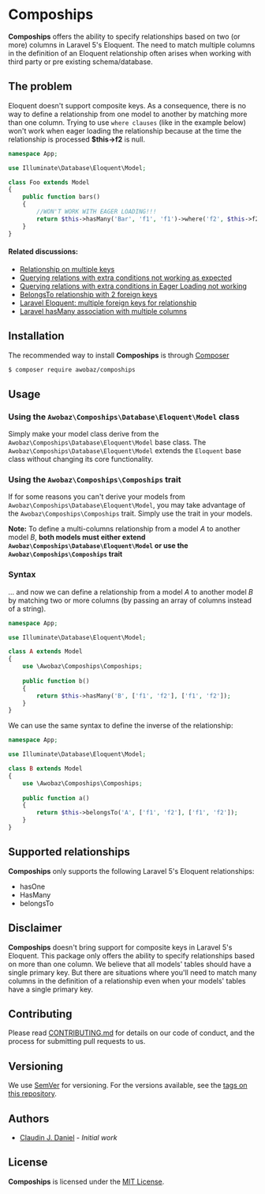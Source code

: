 Compoships
==========

**Compoships** offers the ability to specify relationships based on two (or more) columns in Laravel 5's Eloquent. The need to match multiple columns in the definition of an Eloquent relationship often arises when working with third party or pre existing schema/database. 

## The problem

Eloquent doesn't support composite keys. As a consequence, there is no way to define a relationship from one model to another by matching more than one column. Trying to use `where clauses` (like in the example below) won't work when eager loading the relationship because at the time the relationship is processed **$this->f2** is null. 

```php
namespace App;

use Illuminate\Database\Eloquent\Model;

class Foo extends Model
{
    public function bars()
    {
        //WON'T WORK WITH EAGER LOADING!!!
        return $this->hasMany('Bar', 'f1', 'f1')->where('f2', $this->f2);
    }
}
```

#### Related discussions:

* [Relationship on multiple keys](https://laracasts.com/discuss/channels/eloquent/relationship-on-multiple-keys)
* [Querying relations with extra conditions not working as expected](https://github.com/laravel/framework/issues/1272)
* [Querying relations with extra conditions in Eager Loading not working](https://github.com/laravel/framework/issues/19488)
* [BelongsTo relationship with 2 foreign keys](https://laravel.io/forum/08-02-2014-belongsto-relationship-with-2-foreign-keys)
* [Laravel Eloquent: multiple foreign keys for relationship](https://stackoverflow.com/questions/48077890/laravel-eloquent-multiple-foreign-keys-for-relationship/49834070#49834070)
* [Laravel hasMany association with multiple columns](https://stackoverflow.com/questions/32471084/laravel-hasmany-association-with-multiple-columns)

## Installation

The recommended way to install **Compoships** is through [Composer](http://getcomposer.org/)

```bash
$ composer require awobaz/compoships
```
## Usage

### Using the `Awobaz\Compoships\Database\Eloquent\Model` class

Simply make your model class derive from the `Awobaz\Compoships\Database\Eloquent\Model` base class. The `Awobaz\Compoships\Database\Eloquent\Model` extends the `Eloquent` base class without changing its core functionality.

### Using the `Awobaz\Compoships\Compoships` trait

If for some reasons you can't derive your models from `Awobaz\Compoships\Database\Eloquent\Model`, you may take advantage of the `Awobaz\Compoships\Compoships` trait. Simply use the trait in your models.
 
**Note:** To define a multi-columns relationship from a model *A* to another model *B*, **both models must either extend `Awobaz\Compoships\Database\Eloquent\Model` or use the `Awobaz\Compoships\Compoships` trait**

### Syntax

... and now we can define a relationship from a model *A* to another model *B* by matching two or more columns (by passing an array of columns instead of a string). 

```php
namespace App;

use Illuminate\Database\Eloquent\Model;

class A extends Model
{
    use \Awobaz\Compoships\Compoships;
    
    public function b()
    {
        return $this->hasMany('B', ['f1', 'f2'], ['f1', 'f2']);
    }
}
```

We can use the same syntax to define the inverse of the relationship:

```php
namespace App;

use Illuminate\Database\Eloquent\Model;

class B extends Model
{
    use \Awobaz\Compoships\Compoships;
    
    public function a()
    {
        return $this->belongsTo('A', ['f1', 'f2'], ['f1', 'f2']);
    }
}
```
## Supported relationships

**Compoships** only supports the following Laravel 5's Eloquent relationships:

* hasOne
* HasMany
* belongsTo

## Disclaimer

**Compoships** doesn't bring support for composite keys in Laravel 5's Eloquent. This package only offers the ability to specify relationships based on more than one column. We believe that all models' tables should have a single primary key. But there are situations where you'll need to match many columns in the definition of a relationship even when your models' tables have a single primary key.

## Contributing

Please read [CONTRIBUTING.md](https://github.com/topclaudy/compoships/blob/master/CONTRIBUTING.md) for details on our code of conduct, and the process for submitting pull requests to us.

## Versioning

We use [SemVer](http://semver.org/) for versioning. For the versions available, see the [tags on this repository](https://github.com/topclaudy/compoships/tags).

## Authors

* [Claudin J. Daniel](https://github.com/topclaudy) - *Initial work*

## License

**Compoships** is licensed under the [MIT License](http://opensource.org/licenses/MIT).